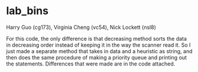 # lab_bins

Harry Guo (cg173), Virginia Cheng (vc54), Nick Lockett (nsl8)

For this code, the only difference is that decreasing method sorts the data in decreasing order instead of keeping it in the way the scanner read it. So I just made a separate method that takes in data and a heuristic as string, and then does the same procedure of making a priority queue and printing out the statements. Differences that were made are in the code attached.

